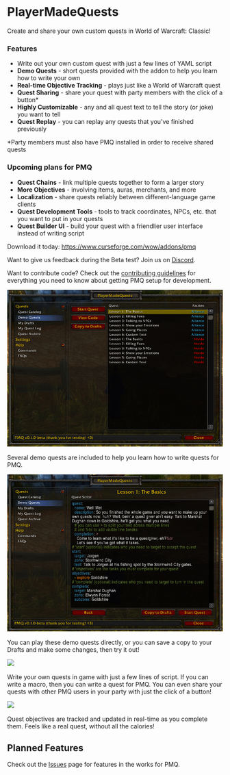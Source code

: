 # PlayerMadeQuests

Create and share your own custom quests in World of Warcraft: Classic!

### Features

* Write out your own custom quest with just a few lines of YAML script
* **Demo Quests** - short quests provided with the addon to help you learn how to write your own
* **Real-time Objective Tracking** - plays just like a World of Warcraft quest
* **Quest Sharing** - share your quest with party members with the click of a button*
* **Highly Customizable** - any and all quest text to tell the story (or joke) you want to tell
* **Quest Replay** - you can replay any quests that you've finished previously

*Party members must also have PMQ installed in order to receive shared quests

### Upcoming plans for PMQ

* **Quest Chains** - link multiple quests together to form a larger story
* **More Objectives** - involving items, auras, merchants, and more
* **Localization** - share quests reliably between different-language game clients
* **Quest Development Tools** - tools to track coordinates, NPCs, etc. that you want to put in your quests
* **Quest Builder UI** - build your quest with a friendlier user interface instead of writing script

Download it today: https://www.curseforge.com/wow/addons/pmq

Want to give us feedback during the Beta test? Join us on [Discord](https://discord.gg/U9cDAQg).

Want to contribute code? Check out the [contributing guidelines](CONTRIBUTING.md) for everything you need to know about getting PMQ setup for development.

![](docs/img/demo1.png)

Several demo quests are included to help you learn how to write quests for PMQ.

![](docs/img/demo2.png)

You can play these demo quests directly, or you can save a copy to your Drafts and make some changes, then try it out!

![](docs/img/draft1.png)

Write your own quests in game with just a few lines of script. If you can write a macro, then you can write a quest for PMQ. You can even share your quests with other PMQ users in your party with just the click of a button!

![](docs/img/questlog1.png)

Quest objectives are tracked and updated in real-time as you complete them. Feels like a real quest, without all the calories!

## Planned Features

Check out the [Issues](/../../issues) page for features in the works for PMQ.
